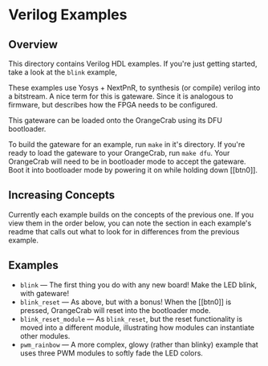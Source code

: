 # Verilog Examples

## Overview
This directory contains Verilog HDL examples. If you're just getting started, take a look at the `blink` example, 

These examples use Yosys + NextPnR, to synthesis (or compile) verilog into a bitstream. A nice term for this is gateware. Since it is analogous to firmware, but describes how the FPGA needs to be configured.

This gateware can be loaded onto the OrangeCrab using its DFU bootloader.

To build the gateware for an example, run `make` in it's directory. If you're ready to load the gateware to your OrangeCrab, run `make dfu`. Your OrangeCrab will need to be in bootloader mode to accept the gateware. Boot it into bootloader mode by powering it on while holding down [[btn0]].

## Increasing Concepts

Currently each example builds on the concepts of the previous one. If you view them in the order below, you can note the section in each example's readme that calls out what to look for in differences from the previous example.

## Examples

 - `blink` — The first thing you do with any new board! Make the LED blink, with gateware!
 - `blink_reset` — As above, but with a bonus! When the [[btn0]] is pressed, OrangeCrab will reset into the bootloader mode.
 - `blink_reset_module` — As `blink_reset`, but the reset functionality is moved into a different module, illustrating how modules can instantiate other modules.
 - `pwm_rainbow` — A more complex, glowy (rather than blinky) example that uses three PWM modules to softly fade the LED colors.
